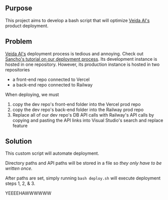 Purpose
-------
This project aims to develop a bash script that will optimize [Veida AI's](https://veidaai.com/) product deployment.

Problem
-------
[Veida AI's](https://veidaai.com/) deployment process is tedious and annoying. Check out [Sancho's tutorial on our deployment process](https://youtu.be/n4QpQ-hRe6Q). 
Its development instance is hosted in one repository. However, its production instance is hosted in two repositories
- a front-end repo connected to Vercel
- a back-end repo connected to Railway

When deploying, we must 
1. copy the dev repo's front-end folder into the Vercel prod repo
2. copy the dev repo's back-end folder into the Railway prod repo
3. Replace all of our dev repo's DB API calls with Railway's API calls by copying and pasting the API links into Visual Studio's search and replace feature

Solution
--------
This custom script will automate deployment.

Directory paths and API paths will be stored in a file so *they only have to be written once.*

After paths are set, simply running `bash deploy.sh` will execute deployment steps 1, 2, & 3.

YEEEEHAWWWWWW